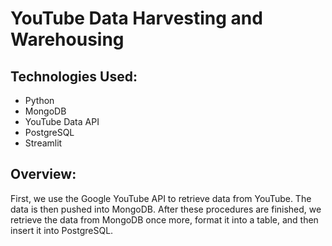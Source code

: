 # YouTube Data Harvesting and Warehousing
## Technologies Used:
- Python
- MongoDB
- YouTube Data API
- PostgreSQL
- Streamlit
## Overview:
First, we use the Google YouTube API to retrieve data from YouTube. The data is then pushed into MongoDB. After these procedures are finished, we retrieve the data from MongoDB once more, format it into a table, and then insert it into PostgreSQL.
